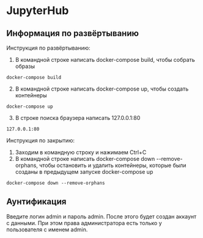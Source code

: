 # JupyterHub
## Информация по развёртыванию
Инструкция  по развёртыванию:
1. В командной строке написать docker-compose build, чтобы собрать образы
```
docker-compose build
```
2. В командной строке написать docker-compose up, чтобы создать контейнеры
```
docker-compose up
```
3. В строке поиска браузера написать 127.0.0.1:80
```
127.0.0.1:80
```
Инструкция по закрытию:
1. Заходим в командную строку и нажимаем Ctrl+C
2. В командной строке написать docker-compose down --remove-orphans, чтобы остановить и удалить контейнеры, которые были созданы в предыдущем запуске docker-compose up
```
docker-compose down --remove-orphans
```
## Аунтификация
Введите логин admin и пароль admin. После этого будет создан аккаунт с данными. При этом права администратора есть только у пользователя c именем admin.
